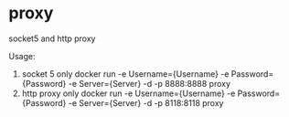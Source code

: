 # proxy
socket5 and http proxy

Usage:
1. socket 5 only
     docker run 
        -e Username={Username} 
        -e Password={Password} 
        -e Server={Server} 
        -d -p 8888:8888 proxy 
2. http proxy only
    docker run 
        -e Username={Username} 
        -e Password={Password} 
        -e Server={Server} 
        -d -p 8118:8118 proxy

